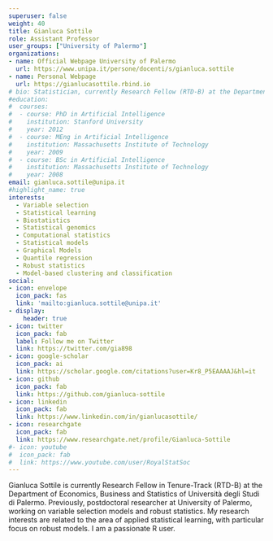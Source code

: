 ```yaml
---
superuser: false
weight: 40
title: Gianluca Sottile
role: Assistant Professor
user_groups: ["University of Palermo"]
organizations:
- name: Official Webpage University of Palermo
  url: https://www.unipa.it/persone/docenti/s/gianluca.sottile
- name: Personal Webpage
  url: https://gianlucasottile.rbind.io
# bio: Statistician, currently Research Fellow (RTD-B) at the Department of Economics, Business and Statistics of Università degli Studi di Palermo. Previously, postdoctoral researcher at University of Palermo, working on variable selection models and robust statistics. My research interests are related to the area of applied statistical learning, with particular focus on robust models. I am a passionate R user.
#education:
#  courses:
#  - course: PhD in Artificial Intelligence
#    institution: Stanford University
#    year: 2012
#  - course: MEng in Artificial Intelligence
#    institution: Massachusetts Institute of Technology
#    year: 2009
#  - course: BSc in Artificial Intelligence
#    institution: Massachusetts Institute of Technology
#    year: 2008
email: gianluca.sottile@unipa.it
#highlight_name: true
interests:
  - Variable selection
  - Statistical learning
  - Biostatistics
  - Statistical genomics
  - Computational statistics
  - Statistical models
  - Graphical Models
  - Quantile regression
  - Robust statistics
  - Model-based clustering and classification
social:
- icon: envelope
  icon_pack: fas
  link: 'mailto:gianluca.sottile@unipa.it'
- display:
    header: true
- icon: twitter
  icon_pack: fab
  label: Follow me on Twitter
  link: https://twitter.com/gia898
- icon: google-scholar
  icon_pack: ai
  link: https://scholar.google.com/citations?user=Kr8_P5EAAAAJ&hl=it
- icon: github
  icon_pack: fab
  link: https://github.com/gianluca-sottile
- icon: linkedin
  icon_pack: fab
  link: https://www.linkedin.com/in/gianlucasottile/
- icon: researchgate
  icon_pack: fab
  link: https://www.researchgate.net/profile/Gianluca-Sottile
#- icon: youtube
#  icon_pack: fab
#  link: https://www.youtube.com/user/RoyalStatSoc
---
```


Gianluca Sottile is currently Research Fellow in Tenure-Track (RTD-B) at the Department of Economics, Business and Statistics of Università degli Studi di Palermo. Previously, postdoctoral researcher at University of Palermo, working on variable selection models and robust statistics. My research interests are related to the area of applied statistical learning, with particular focus on robust models. I am a passionate R user.


